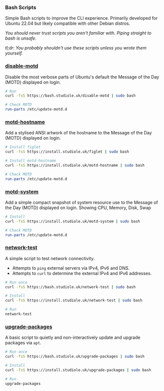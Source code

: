 
### Bash Scripts

Simple Bash scripts to improve the CLI experience. Primarily developed for Ubuntu 22.04 but likely compatible with other Debian distros.

*You should never trust scripts you aren't familiar with. Piping straight to bash is unsafe.*

*tl;dr: You probably shouldn't use these scripts unless you wrote them yourself.*

### [disable-motd](https://github.com/StudioLE/Bash/blob/main/disable-motd)

Disable the most verbose parts of Ubuntu's default the Message of the Day (MOTD) displayed on login.

```bash
# Run
curl -fsS https://bash.studiole.uk/disable-motd | sudo bash

# Check MOTD
run-parts /etc/update-motd.d
```

### [motd-hostname](https://github.com/StudioLE/Bash/blob/main/motd-hostname)

Add a stylised ANSI artwork of the hostname to the Message of the Day (MOTD) displayed on login.

```bash
# Install figlet
curl -fsS https://install.studiole.uk/figlet | sudo bash

# Install motd-hostname
curl -fsS https://install.studiole.uk/motd-hostname | sudo bash

# Check MOTD
run-parts /etc/update-motd.d
```

### [motd-system](https://github.com/StudioLE/Bash/blob/main/motd-system)

Add a simple compact snapshot of system resource use to the Message of the Day (MOTD) displayed on login. Showing CPU, Memory, Disk, Swap

```bash
# Install
curl -fsS https://install.studiole.uk/motd-system | sudo bash

# Check MOTD
run-parts /etc/update-motd.d
```

### [network-test](https://github.com/StudioLE/Bash/blob/main/network-test)

A simple script to test network connectivity. 
- Attempts to `ping` external servers via IPv4, IPv6 and DNS.
- Attempts to `curl` to determine the external IPv4 and IPv6 addresses.

```bash
# Run once
curl -fsS https://bash.studiole.uk/network-test | sudo bash
```
```bash
# Install
curl -fsS https://install.studiole.uk/network-test | sudo bash

# Run
network-test
```

### [upgrade-packages](https://github.com/StudioLE/Install/blob/main/src/upgrade-packages)

A basic script to quietly and non-interactively update and upgrade packages via `apt`.

``` bash
# Run once
curl -fsS https://bash.studiole.uk/upgrade-packages | sudo bash
```

``` bash
# Install
curl -fsS https://install.studiole.uk/upgrade-packages | sudo bash

# Run
upgrade-packages
```